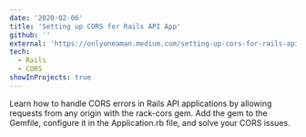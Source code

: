 ```yaml
---
date: '2020-02-06'
title: 'Setting up CORS for Rails API App'
github: ''
external: 'https://onlyoneaman.medium.com/setting-up-cors-for-rails-api-app-a76217297914'
tech:
  - Rails
  - CORS
showInProjects: true
---
```


Learn how to handle CORS errors in Rails API applications by allowing requests from any origin with the rack-cors gem. Add the gem to the Gemfile, configure it in the Application.rb file, and solve your CORS issues.
